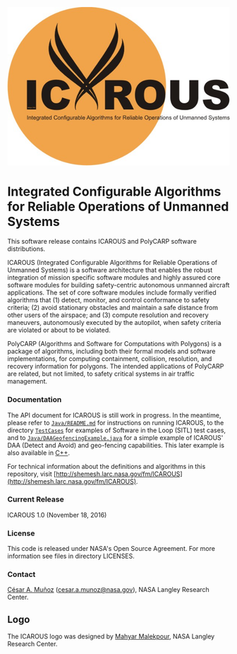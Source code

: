 ![](logo/ICAROUS.jpeg "")

Integrated Configurable Algorithms for Reliable Operations of Unmanned Systems
========

This software release contains ICAROUS and PolyCARP software
distributions.

ICAROUS (Integrated Configurable Algorithms for Reliable Operations of
Unmanned Systems) is a software architecture that enables the robust integration
of mission specific software modules and highly assured core software
modules for building safety-centric autonomous unmanned aircraft
applications. The set of core software modules include formally
verified algorithms that (1) detect, monitor, and control conformance
to safety criteria; (2) avoid stationary obstacles and maintain a safe
distance from other users of the airspace; and (3) compute resolution
and recovery maneuvers, autonomously executed by the autopilot, when
safety criteria are violated or about to be violated.

PolyCARP (Algorithms and Software for Computations with Polygons)
is a package of algorithms, including both their formal
models and software implementations, for computing containment,
collision, resolution, and recovery information for polygons. The
intended applications of PolyCARP are related, but not limited, to
safety critical systems in air traffic management.

### Documentation

The API document for ICAROUS is still work in progress. In the meantime,
please refer to [`Java/README.md`](Java/README.md) for instructions on running
ICAROUS, to the directory [`TestCases`](TestCases) for examples of
Software in the Loop (SITL) test cases, and to
[`Java/DAAGeofencingExample.java`](Java/DAAGeofencingExample.java) for a simple
example of ICAROUS' DAA (Detect and Avoid) and geo-fencing
capabilities. This later example is also available in [C++](C++/DAAGeofencingExample.cpp).

For technical information about the definitions and algorithms in this
repository, visit [http://shemesh.larc.nasa.gov/fm/ICAROUS](http://shemesh.larc.nasa.gov/fm/ICAROUS).

### Current Release

ICAROUS 1.0 (November 18, 2016) 

### License

This code is released under NASA's Open Source Agreement. For more
information see files in directory LICENSES.

### Contact

[C&eacute;sar A. Mu&ntilde;oz](http://shemesh.larc.nasa.gov/people/cam) (cesar.a.munoz@nasa.gov), NASA Langley Research Center.

## Logo

The ICAROUS logo was designed by 
[Mahyar Malekpour](http://shemesh.larc.nasa.gov/people/mrm/publications.htm#ETC), NASA Langley Research Center.
